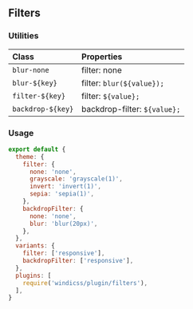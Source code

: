 ## Filters

### Utilities

| Class             | Properties                   |
| :---------------- | :--------------------------- |
| `blur-none`       | filter: none                 |
| `blur-${key}`     | filter: `blur(${value});`    |
| `filter-${key}`   | filter: `${value};`          |
| `backdrop-${key}` | backdrop-filter: `${value};` |

### Usage

```js windi.config.js
export default {
  theme: {
    filter: {
      none: 'none',
      grayscale: 'grayscale(1)',
      invert: 'invert(1)',
      sepia: 'sepia(1)',
    },
    backdropFilter: {
      none: 'none',
      blur: 'blur(20px)',
    },
  },
  variants: {
    filter: ['responsive'],
    backdropFilter: ['responsive'],
  },
  plugins: [
    require('windicss/plugin/filters'),
  ],
}
```
